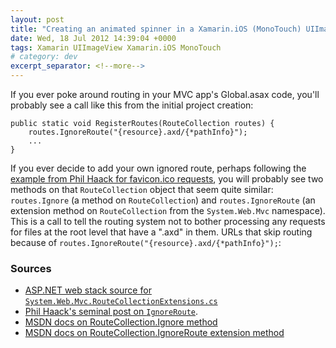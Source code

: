```yaml
---
layout: post
title: "Creating an animated spinner in a Xamarin.iOS (MonoTouch) UIImageView"
date: Wed, 18 Jul 2012 14:39:04 +0000
tags: Xamarin UIImageView Xamarin.iOS MonoTouch
# category: dev
excerpt_separator: <!--more-->
---
```


If you ever poke around routing in your MVC app's Global.asax code, you'll probably see a call like this from the initial project creation:

    public static void RegisterRoutes(RouteCollection routes) {
        routes.IgnoreRoute("{resource}.axd/{*pathInfo}");
        ...
    }

If you ever decide to add your own ignored route, perhaps following the [example from Phil Haack for favicon.ico requests](http://haacked.com/archive/2008/07/14/make-routing-ignore-requests-for-a-file-extension.aspx), you will probably see two methods on that `RouteCollection` object that seem quite similar: `routes.Ignore` (a method on `RouteCollection`) and `routes.IgnoreRoute` (an extension method on `RouteCollection` from the `System.Web.Mvc` namespace).
This is a call to tell the routing system not to bother processing any requests for files at the root level that have a ".axd" in them. URLs that skip routing because of `routes.IgnoreRoute("{resource}.axd/{*pathInfo}");`:

<!--more-->

### Sources

* [ASP.NET web stack source for `System.Web.Mvc.RouteCollectionExtensions.cs`](http://aspnetwebstack.codeplex.com/SourceControl/changeset/view/44b53cd4dd84#src%2fSystem.Web.Mvc%2fRouteCollectionExtensions.cs)
* [Phil Haack's seminal post on `IgnoreRoute`](http://haacked.com/archive/2008/07/14/make-routing-ignore-requests-for-a-file-extension.aspx).
* [MSDN docs on RouteCollection.Ignore method](http://msdn.microsoft.com/en-us/library/dd992982.aspx)
* [MSDN docs on RouteCollection.IgnoreRoute extension method](http://msdn.microsoft.com/en-us/library/dd470170.aspx)
